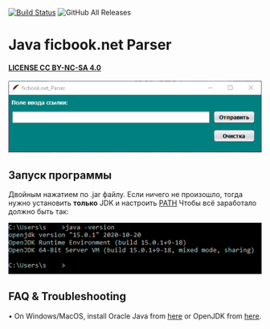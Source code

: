 [![Build Status](https://travis-ci.com/megoRU/ficbook.net_Parser.svg?branch=master)](https://travis-ci.com/megoRU/ficbook.net_Parser) ![GitHub All Releases](https://img.shields.io/github/downloads/megoRU/ficbook.net_Parser/total)

# Java ficbook.net Parser

#### [LICENSE CC BY-NC-SA 4.0](https://github.com/megoRU/ficbook.net_Parser/blob/master/LICENSE)

![Image description](app.png)

## Запуск программы

Двойным нажатием по .jar файлу. Если ничего не произошло, тогда нужно установить **только** JDK и настроить [PATH](https://javatutorial.net/set-java-home-windows-10)
Чтобы всё заработало должно быть так:

![Image description](cmdJavaVersion.png)

## FAQ & Troubleshooting

• On Windows/MacOS, install Oracle Java from [here](https://www.oracle.com/java/technologies/javase-downloads.html) or OpenJDK from [here](https://adoptopenjdk.net/).
